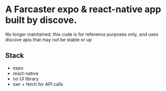 # A Farcaster expo & react-native app built by discove. 

No longer maintained, this code is for reference purposes only, and uses discove apis that may not be stable or up

## Stack

- expo
- react-native
- no UI library
- swr + fetch for API calls